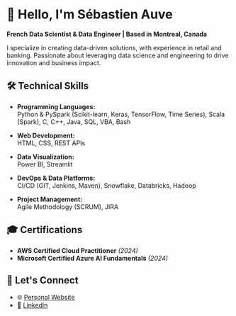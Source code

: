 # 👋 Hello, I'm Sébastien Auve  
**French Data Scientist & Data Engineer | Based in Montreal, Canada**  

I specialize in creating data-driven solutions, with experience in retail and banking. Passionate about leveraging data science and engineering to drive innovation and business impact.  


## **🛠️ Technical Skills**  

- **Programming Languages:**  
  Python & PySpark (Scikit-learn, Keras, TensorFlow, Time Series), Scala (Spark), C, C++, Java, SQL, VBA, Bash

- **Web Development:**  
  HTML, CSS, REST APIs  

- **Data Visualization:**  
  Power BI, Streamlit  

- **DevOps & Data Platforms:**  
  CI/CD (GIT, Jenkins, Maven), Snowflake, Databricks, Hadoop  

- **Project Management:**  
  Agile Methodology (SCRUM), JIRA  


## **🎓 Certifications**  

- **AWS Certified Cloud Practitioner** *(2024)*  
- **Microsoft Certified Azure AI Fundamentals** *(2024)*  


## **📌 Let's Connect**  

- 🌐 [Personal Website](https://sebastienauve.fr)  
- 💼 [LinkedIn](https://www.linkedin.com/in/sebastien-auve/)  
